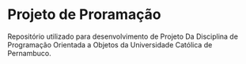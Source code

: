 # Projeto de Proramação
Repositório utilizado para desenvolvimento de Projeto Da Disciplina de Programação Orientada a Objetos da Universidade Católica de Pernambuco.

